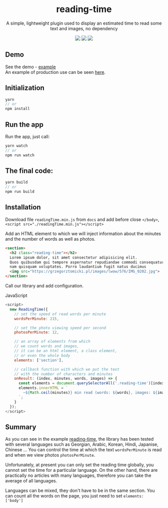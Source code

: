 <h1 align="center">reading-time</h1>

<p align="center">
  A simple, lightweight plugin used to display an estimated time to read some text and images, no dependency
</p>

<p align="center">
  <img src="https://img.shields.io/github/package-json/v/tomik23/reading-time">
  <img src="https://img.shields.io/github/size/tomik23/reading-time/docs/readingTime.min.js">
  <a href="LICENSE">
    <img src="https://img.shields.io/badge/License-MIT-green.svg">
  </a>
</p>

## Demo
See the demo - [example](https://tomik23.github.io/reading-time/)  
An example of production use can be seen [here](https://grzegorztomicki.pl/rzym-w-majowy-weekend.html).

## Initialization
```js
yarn
// or
npm install
```

## Run the app
Run the app, just call:

```js
yarn watch
// or
npm run watch
```

## The final code:
```js
yarn build
// or
npm run build
```

## Installation
Download file `readingTime.min.js` from `docs` and add before close `</body>`, `<script src="./readingTime.min.js"></script>`

Add an HTML element to which we will inject information about the minutes and the number of words as well as photos.
```html
<section>
  <h2 class="reading-time"></h2>
  Lorem ipsum dolor, sit amet consectetur adipisicing elit.
  Quos quibusdam qui tempore aspernatur repudiandae commodi consequatur
  nam quisquam voluptates. Porro laudantium fugit natus ducimus
  <img src="https://grzegorztomicki.pl/images/lwow/576/IMG_0202.jpg">
</section>
```
Call our library and add configuration.

JavaScript
```js
<script>
  new ReadingTime({
    // set the speed of read words per minute
    wordsPerMinute: 215,

    // set the photo viewing speed per second
    photosPerMinute: 12,

    // an array of elements from which
    // we count words and images, 
    // it can be an html element, a class element, 
    // or even the whole body
    elements: ['section'],

    // callback function with which we put the text
    // with the number of characters and minutes
    onResult: (index, minutes, words, images) => {
      const elements = document.querySelectorAll('.reading-time')[index];
      elements.innerHTML = `
        ~${Math.ceil(minutes)} min read (words: ${words}, images: ${images})
      `;
    }
  });
</script>
```

## Summary
As you can see in the example [reading-time](https://tomik23.github.io/reading-time/), the library has been tested with several languages such as Georgian, Arabic, Korean, Hindi, Japanise, Chinese ...
You can control the time at which the text `wordsPerMinute` is read and when we view photos `photosPerMinute`.

Unfortunately, at present you can only set the reading time globally, you cannot set the time for a particular language. On the other hand, there are practically no articles with many languages, therefore you can take the average of all languages.

Languages can be mixed, they don't have to be in the same section. You can count all the words on the page, you just need to set `elements: ['body']`